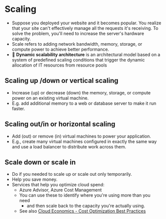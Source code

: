 # Scaling

- Suppose you deployed your website and it becomes popular. You realize that your site can't effectively manage all the requests it's receiving. To solve the problem, you'll need to increase the server's hardware capacity.
- Scale refers to adding network bandwidth, memory, storage, or compute power to achieve better performance.
- 📝 **Dynamic scalability architecture** is an architectural model based on a system of predefined scaling conditions that trigger the dynamic allocation of IT resources from resource pools

## Scaling up /down or vertical scaling

- Increase (up) or decrease (down) the memory, storage, or compute power on an existing virtual machine.
- E.g. add additional memory to a web or database server to make it run faster.

## Scaling out/in or horizontal scaling

- Add (out) or remove (in) virtual machines to power your application.
- E.g., create many virtual machines configured in exactly the same way and use a load balancer to distribute work across them.

## Scale down or scale in

- Do if you needed to scale up or scale out only temporarily.
- Help you save money.
- Services that help you optimize cloud spend:
  - Azure Advisor, Azure Cost Management
  - You can use these to identify where you're using more than you need
    - and then scale back to the capacity you're actually using.
  - See also [Cloud Economics - Cost Optimization Best Practices](./6.4.%20Cost%20Optimization%20Best%20Practices.md)